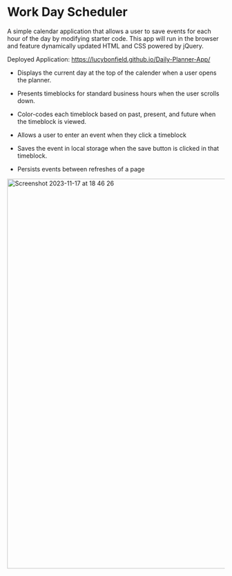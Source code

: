 # Work Day Scheduler

A simple calendar application that allows a user to save events for each hour of the day by modifying starter code. This app will run in the browser and feature dynamically updated HTML and CSS powered by jQuery.

Deployed Application: https://lucybonfield.github.io/Daily-Planner-App/

* Displays the current day at the top of the calender when a user opens the planner.
 
* Presents timeblocks for standard business hours when the user scrolls down.
 
* Color-codes each timeblock based on past, present, and future when the timeblock is viewed.
 
* Allows a user to enter an event when they click a timeblock

* Saves the event in local storage when the save button is clicked in that timeblock.

* Persists events between refreshes of a page

<img width="902" alt="Screenshot 2023-11-17 at 18 46 26" src="https://github.com/lucybonfield/Daily-Planner-App/assets/40248317/3a7ef31a-439f-49bd-8925-37f52e53443a">
